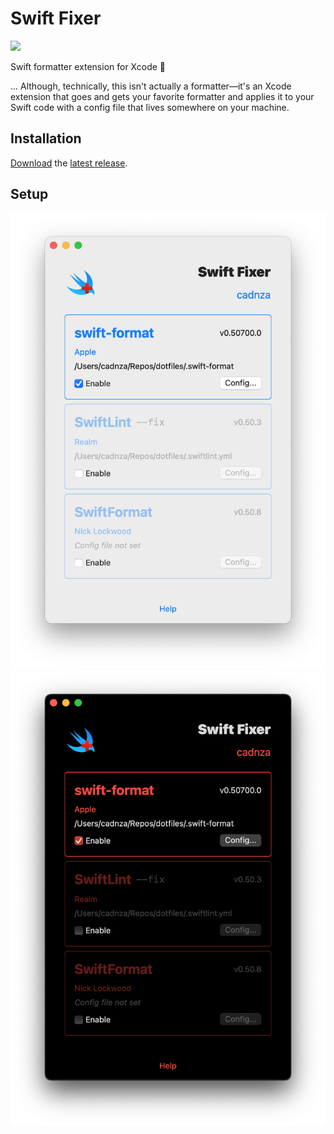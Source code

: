 # Swift Fixer

![](https://img.shields.io/github/v/release/cadnza/swift-fixer)

Swift formatter extension for Xcode 🔨

… Although, technically, this isn't actually a formatter—it's an Xcode extension that goes and gets your favorite formatter and applies it to your Swift code with a config file that lives somewhere on your machine.

## Installation

[Download](https://github.com/cadnza/swift-fixer/releases) the [latest release](https://github.com/cadnza/swift-fixer/releases).

## Setup

![](https://github.com/cadnza/swift-fixer/blob/main/Swift%20Fixer/Assets.xcassets/Screenshots.imageset/light.png?raw=true) ![](https://github.com/cadnza/swift-fixer/blob/main/Swift%20Fixer/Assets.xcassets/Screenshots.imageset/dark.png?raw=true)
